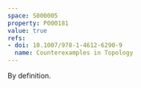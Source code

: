 ```yaml
---
space: S000005
property: P000181
value: true
refs:
- doi: 10.1007/978-1-4612-6290-9
  name: Counterexamples in Topology
---
```

By definition.
